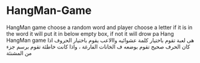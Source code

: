 # HangMan-Game
HangMan game choose a random word and player choose a letter if it is in the word it will put it in below empty box, if not it will drow pa Hang
HangMan game 
 هى لعبة تقوم باختيار كلمة عشوائيه واالاعب يقوم باختيار الحروف اذا كان الحرف صحيح  تقوم بوضعه ف الخانات الفارغة ، واذا كانت خاطئة تقوم برسم جزء من المشنئة 

